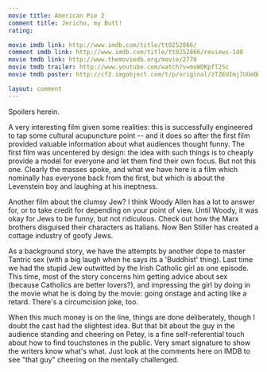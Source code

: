 ```yaml
---
movie title: American Pie 2
comment title: Jericho, my Butt!
rating: 

movie imdb link: http://www.imdb.com/title/tt0252866/
comment imdb link: http://www.imdb.com/title/tt0252866/reviews-140
movie tmdb link: http://www.themoviedb.org/movie/2770
movie tmdb trailer: http://www.youtube.com/watch?v=muWOKpfT2Sc
movie tmdb poster: http://cf2.imgobject.com/t/p/original/zTZEUImj7UUeQmQkiR4enADFD1O.jpg

layout: comment
---
```


Spoilers herein.

A very interesting film given some realities: this is successfully engineered to tap some cultural acupuncture point -- and it does so after the first film provided valuable information about what audiences thought funny. The first film was uncentered by design: the idea with such things is to cheaply provide a model for everyone and let them find their own focus. But not this one. Clearly the masses spoke, and what we have here is a film which nominally has everyone back from the first, but which is about the Levenstein boy and laughing at his ineptness.

Another film about the clumsy Jew? I think Woody Allen has a lot to answer for, or to take credit for depending on your point of view. Until Woody, it was okay for Jews to be funny, but not ridiculous. Check out how the Marx brothers disguised their characters as Italians. Now Ben Stiller has created a cottage industry of goofy Jews.

As a background story, we have the attempts by another dope to master Tantric sex (with a big laugh when he says its a 'Buddhist' thing). Last time we had the stupid Jew outwitted by the Irish Catholic girl as one episode. This time, most of the story concerns him getting advice about sex (because Catholics are better lovers?), and impressing the girl by doing in the movie what he is doing by the movie: going onstage and acting like a retard. There's a circumcision joke, too.

When this much money is on the line, things are done deliberately, though I doubt the cast had the slightest idea. But that bit about the guy in the audience standing and cheering on Petey, is a fine self-referential touch about how to find touchstones in the public. Very smart signature to show the writers know what's what. Just look at the comments here on IMDB to see "that guy" cheering on the mentally challenged.